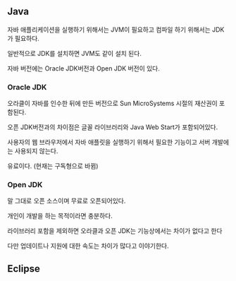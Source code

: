 ## Java

자바 애플리케이션을 실행하기 위해서는 JVM이 필요하고 컴파일 하기 위해서는 JDK가 필요하다.

일반적으로 JDK를 설치하면 JVM도 같이 설치 된다.

자바 버전에는 Oracle JDK버전과 Open JDK 버전이 있다.



### Oracle JDK

오라클이 자바를 인수한 뒤에 만든 버전으로 Sun MicroSystems 시절의 재산권이 포함된다.

오픈 JDK버전과의 차이점은 글꼴 라이브러리와 Java Web Start가 포함되어있다.

사용자의 웹 브라우저에서 자바 애플릿을 실행하기 위해서 필요한 기능이고 서버 개발에는 사용되지 않는다.

유료이다. (현재는 구독형으로 바뀜)



### Open JDK

말 그대로 오픈 소스이며 무료로 오픈되어있다. 

개인이 개발을 하는 목적이라면 충분하다.

라이브러리 포함을 제외하면 오라클과 오픈 JDK는 기능상에서는 차이가 없다고 한다

다만 업데이트나 지원에 대한 속도는 차이가 많다고 이야기한다.



## Eclipse

